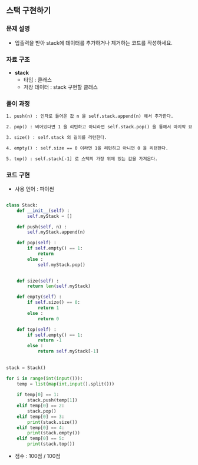 ## 스택 구현하기

### 문제 설명

- 입출력을 받아 stack에 데이터를 추가하거나 제거하는 코드를 작성하세요.

### 자료 구조

- **stack**
    - 타입 : 클래스
    - 저장 데이터 : stack 구현할 클래스

### 풀이 과정

```txt
1. push(n) : 인자로 들어온 값 n 을 self.stack.append(n) 해서 추가한다.

2. pop() : 비어있다면 1 을 리턴하고 아니라면 self.stack.pop() 을 통해서 마지막 요소를 제거한다.

3. size() : self.stack 의 길이를 리턴한다.

4. empty() : self.size == 0 이라면 1을 리턴하고 아니면 0 을 리턴한다. 

5. top() : self.stack[-1] 로 스택의 가장 위에 있는 값을 가져온다.
```

### 코드 구현
- 사용 언어 : 파이썬

```python

class Stack:
    def __init__(self) :
        self.myStack = []

    def push(self, n) :
        self.myStack.append(n)

    def pop(self) :
        if self.empty() == 1:
            return
        else :
            self.myStack.pop()
            

    def size(self) :
        return len(self.myStack)

    def empty(self) :
        if self.size() == 0:
            return 1
        else :
            return 0

    def top(self) :
        if self.empty() == 1:
            return -1
        else :
            return self.myStack[-1]
            
            
stack = Stack()

for i in range(int(input())):
    temp = list(map(int,input().split()))
    
    if temp[0] == 1:
        stack.push(temp[1])
    elif temp[0] == 2:
        stack.pop()
    elif temp[0] == 3:
        print(stack.size())
    elif temp[0] == 4:
        print(stack.empty())
    elif temp[0] == 5:  
        print(stack.top())
```

- 점수 : 100점 / 100점
